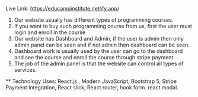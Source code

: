 Live Link: https://educampinstitute.netlify.app/


<!-- >>>>>>>>>>>>>>>>> Course Overview >>>>>>>>> -->

1. Our website usually has different types of programming courses.
2. If you want to buy such programming course from us, first the user must login and enroll in the course
3. Our website has Dashboard and Admin, if the user is admin then only admin panel can be seen and if not admin then dashboard can be seen.
4. Dashboard work is usually used by the user can go to the dashboard and see the course and enroll the course through stripe payment.
5. The job of the admin panel is that the website can control all types of services.

**  Technology Uses: React.js , Modern JavaScript, Bootstrap 5, Stripe Payment Integration, React slick, React router, hook form. react modal.